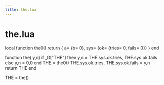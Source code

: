 ```yaml
---
title: the.lua
---
```




# the.lua
local function the0() return {
  a=   {b= 0},
  sys= {ok= {tries= 0, fails= 0}}
  }
end

function the(  y,n)
  if   _G["THE"] 
  then y,n = THE.sys.ok.tries, THE.sys.ok.fails 
  else y,n = 0,0 
  end
  THE = the0()
  THE.sys.ok.tries, THE.sys.ok.fails = y,n
  return THE
end

THE = the()
